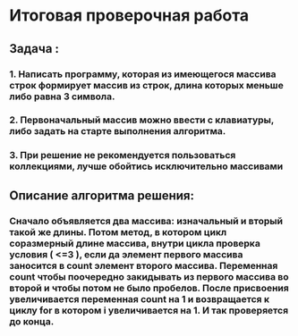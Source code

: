# Итоговая проверочная работа
## Задача : 
### 1. Написать программу, которая из имеющегося массива строк формирует массив из строк, длина которых меньше либо равна 3 символа.
### 2. Первоначальный массив можно ввести с клавиатуры, либо задать на старте выполнения алгоритма.
### 3. При решение не рекомендуется пользоваться коллекциями, лучше обойтись исключительно массивами
## Описание алгоритма решения:
### Сначало объявляется два массива: изначальный и вторый такой же длины. Потом метод, в котором цикл соразмерный длине массива, внутри цикла проверка условия ( <=3 ), если да элемент первого массива заносится в count элемент второго массива. Переменная count чтобы поочередно закидывать из первого массива во второй и чтобы потом не было пробелов. После присвоения увеличивается переменная count на 1 и возвращается к циклу for в котором i увеличивается на 1. И так проверяется до конца.